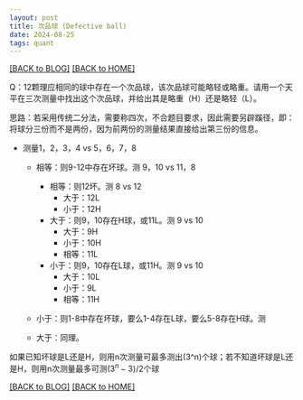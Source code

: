 ```yaml
---
layout: post
title: 次品球 (Defective ball)
date: 2024-08-25
tags: quant
---
```


[[BACK to BLOG]](../another-page.html) [[BACK to HOME]](../)

Q：12颗理应相同的球中存在一个次品球，该次品球可能略轻或略重。请用一个天平在三次测量中找出这个次品球，并给出其是略重（H）还是略轻（L）。

思路：若采用传统二分法，需要称四次，不合题目要求，因此需要另辟蹊径，即：将球分三份而不是两份，因为前两份的测量结果直接给出第三份的信息。
* 测量1，2，3，4 vs 5，6，7，8
    * 相等：则9-12中存在坏球。测 9，10 vs 11，8
        * 相等：则12坏。测 8 vs 12
            * 大于：12L
            * 小于：12H
        * 大于：则9，10存在H球，或11L。测 9 vs 10
            * 大于：9H
            * 小于：10H
            * 相等：11L
        * 小于：则9，10存在L球，或11H。测 9 vs 10
            * 大于：10L
            * 小于：9L
            * 相等：11H
    * 小于：则1-8中存在坏球，要么1-4存在L球，要么5-8存在H球。测 

    * 大于：同理。

如果已知坏球是L还是H，则用n次测量可最多测出(3^n)个球；若不知道坏球是L还是H，则用n次测量最多可测$(3^n-3)/2$个球





[[BACK to BLOG]](../another-page.html) [[BACK to HOME]](../)